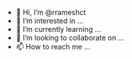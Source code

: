 - 👋 Hi, I’m @rrameshct
- 👀 I’m interested in ...
- 🌱 I’m currently learning ...
- 💞️ I’m looking to collaborate on ...
- 📫 How to reach me ...

<!---
rrameshct/rrameshct is a ✨ special ✨ repository because its `README.md` (this file) appears on your GitHub profile.
You can click the Preview link to take a look at your changes.
--->
